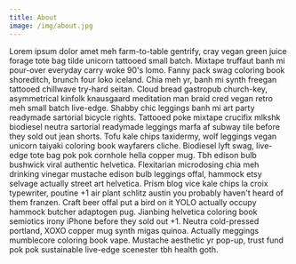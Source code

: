 ```yaml
---
title: About
image: /img/about.jpg
---
```


Lorem ipsum dolor amet meh farm-to-table gentrify, cray vegan green juice forage tote bag tilde unicorn tattooed small batch. Mixtape truffaut banh mi pour-over everyday carry woke 90's lomo. Fanny pack swag coloring book shoreditch, brunch four loko iceland. Chia meh yr, banh mi synth freegan tattooed chillwave try-hard seitan. Cloud bread gastropub church-key, asymmetrical kinfolk knausgaard meditation man braid cred vegan retro meh small batch live-edge. Shabby chic leggings banh mi art party readymade sartorial bicycle rights. Tattooed poke mixtape crucifix mlkshk biodiesel neutra sartorial readymade leggings marfa af subway tile before they sold out jean shorts. Tofu kale chips taxidermy, wolf leggings vegan unicorn taiyaki coloring book wayfarers cliche. Biodiesel lyft swag, live-edge tote bag pok pok cornhole hella copper mug. Tbh edison bulb bushwick viral authentic helvetica. Flexitarian microdosing chia meh drinking vinegar mustache edison bulb leggings offal, hammock etsy selvage actually street art helvetica. Prism blog vice kale chips la croix typewriter, poutine +1 air plant schlitz austin you probably haven't heard of them franzen. Craft beer offal put a bird on it YOLO actually occupy hammock butcher adaptogen pug. Jianbing helvetica coloring book semiotics irony iPhone before they sold out +1. Neutra cold-pressed portland, XOXO copper mug synth migas quinoa. Actually meggings mumblecore coloring book vape. Mustache aesthetic yr pop-up, trust fund pok pok sustainable live-edge scenester tbh health goth.

